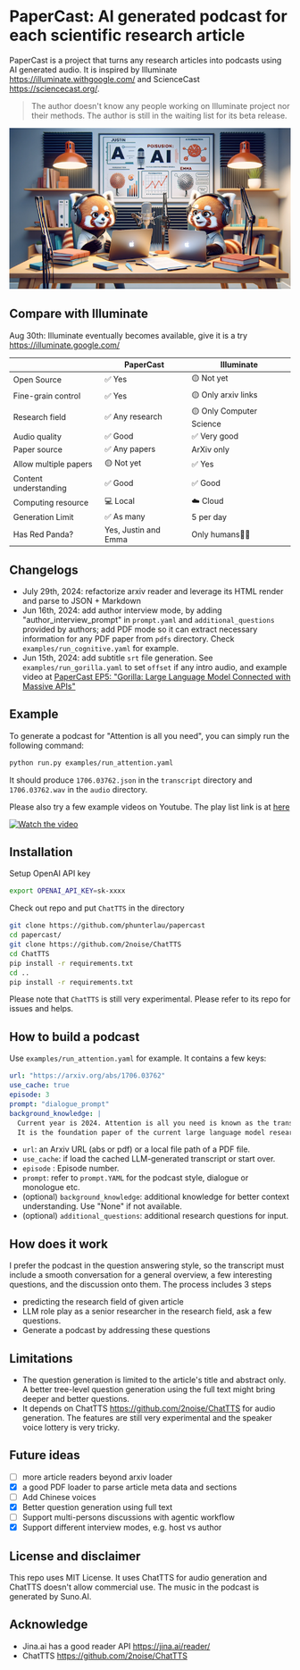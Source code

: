 # PaperCast: AI generated podcast for each scientific research article

PaperCast is a project that turns any research articles into podcasts using AI generated audio. It is inspired by Illuminate <https://illuminate.withgoogle.com/> and ScienceCast <https://sciencecast.org/>.

> The author doesn't know any people working on Illuminate project nor their methods. The author is still in the waiting list for its beta release.

![image](papercast.png)

## Compare with Illuminate

Aug 30th: Illuminate eventually becomes available, give it is a try <https://illuminate.google.com/>

|   | PaperCast  | Illuminate  |
|---|---|---|
| Open Source | ✅ Yes | 🟡 Not yet  |
| Fine-grain control | ✅ Yes  | 🟡 Only arxiv links  |
| Research field | ✅ Any research  | 🟡 Only Computer Science  |
| Audio quality | ✅ Good | ✅ Very good |
| Paper source | ✅ Any papers | ArXiv only |
| Allow multiple papers  | 🟡 Not yet  | ✅ Yes  |
| Content understanding | ✅ Good | ✅ Good |
| Computing resource | 💻 Local | ☁️ Cloud |
| Generation Limit | ✅ As many | 5 per day |
| Has Red Panda? | Yes, Justin and Emma | Only humans🧑‍🎓 |


## Changelogs

* July 29th, 2024: refactorize arxiv reader and leverage its HTML render and parse to JSON + Markdown
* Jun 16th, 2024: add author interview mode, by adding "author_interview_prompt" in `prompt.yaml` and `additional_questions` provided by authors; add PDF mode so it can extract necessary information for any PDF paper from `pdfs` directory. Check `examples/run_cognitive.yaml` for example.
* Jun 15th, 2024: add subtitle `srt` file generation. See `examples/run_gorilla.yaml` to set `offset` if any intro audio, and example video at [PaperCast EP5: "Gorilla: Large Language Model Connected with Massive APIs"](https://www.youtube.com/watch?v=KH3SAbm14cI)

## Example

To generate a podcast for "Attention is all you need", you can simply run the following command:

```sh
python run.py examples/run_attention.yaml
```

It should produce `1706.03762.json` in the `transcript` directory and `1706.03762.wav` in the `audio` directory. 

Please also try a few example videos on Youtube. The play list link is at [here](https://www.youtube.com/watch?v=IpuUIDOfArY&list=PLdZH-mptYlBHSHV5Ij6AgRt577UlGKaGR)

[![Watch the video](https://img.youtube.com/vi/u6VHe1lJ94A/0.jpg)](https://youtu.be/u6VHe1lJ94A?si=7N3lT1akB1lAYLb8)


## Installation

Setup OpenAI API key

```sh
export OPENAI_API_KEY=sk-xxxx
```

Check out repo and put `ChatTTS` in the directory

```sh
git clone https://github.com/phunterlau/papercast
cd papercast/
git clone https://github.com/2noise/ChatTTS
cd ChatTTS
pip install -r requirements.txt
cd ..
pip install -r requirements.txt
```

Please note that `ChatTTS` is still very experimental. Please refer to its repo for issues and helps.

## How to build a podcast

Use `examples/run_attention.yaml` for example. It contains a few keys:

```YAML
url: "https://arxiv.org/abs/1706.03762"
use_cache: true
episode: 3
prompt: "dialogue_prompt"
background_knowledge: |
  Current year is 2024. Attention is all you need is known as the transformer paper published in 2017 by Google.
  It is the foundation paper of the current large language model research.
```

* `url`: an Arxiv URL (abs or pdf) or a local file path of a PDF file.
* `use_cache`: if load the cached LLM-generated transcript or start over.
* `episode` : Episode number.
* `prompt`: refer to `prompt.YAML` for the podcast style, dialogue or monologue etc.
* (optional) `background_knowledge`: additional knowledge for better context understanding. Use "None" if not available.
* (optional) `additional_questions`: additional research questions for input.

## How does it work

I prefer the podcast in the question answering style, so the transcript must include a smooth conversation for a general overview, a few interesting questions, and the discussion onto them. The process includes 3 steps

* predicting the research field of given article
* LLM role play as a senior researcher in the research field, ask a few questions.
* Generate a podcast by addressing these questions

## Limitations

* The question generation is limited to the article's title and abstract only. A better tree-level question generation using the full text might bring deeper and better questions.
* It depends on ChatTTS <https://github.com/2noise/ChatTTS> for audio generation. The features are still very experimental and the speaker voice lottery is very tricky.

## Future ideas

- [ ] more article readers beyond arxiv loader
- [x] a good PDF loader to parse article meta data and sections
- [ ] Add Chinese voices
- [x] Better question generation using full text
- [ ] Support multi-persons discussions with agentic workflow
- [x] Support different interview modes, e.g. host vs author

## License and disclaimer

This repo uses MIT License. It uses ChatTTS for audio generation and ChatTTS doesn't allow commercial use. The music in the podcast is generated by Suno.AI.

## Acknowledge

* Jina.ai has a good reader API <https://jina.ai/reader/>
* ChatTTS <https://github.com/2noise/ChatTTS>
